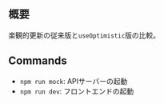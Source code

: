 ## 概要

楽観的更新の従来版と`useOptimistic`版の比較。

## Commands

- `npm run mock`: APIサーバーの起動
- `npm run dev`: フロントエンドの起動

